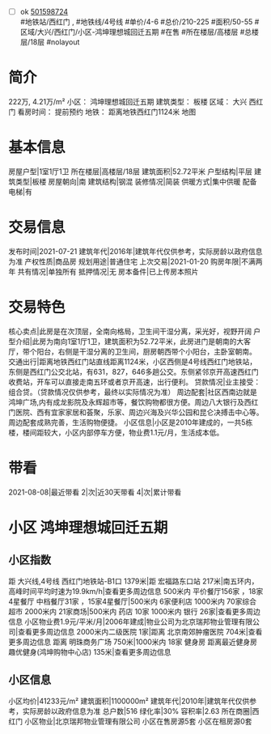 - [ ] ok [501598724](https://bj.5i5j.com/ershoufang/501598724.html)  
 #地铁站/西红门 ,  #地铁线/4号线
#单价/4-6 #总价/210-225 #面积/50-55   #区域/大兴/西红门/小区-鸿坤理想城回迁五期 #在售 #所在楼层/高楼层 #总楼层/18层 #nolayout 
# 简介 
 222万,  4.21万/m² 
小区： 鸿坤理想城回迁五期
建筑类型： 板楼
区域： 大兴 西红门
看房时间： 提前预约
地铁： 距离地铁西红门1124米 地图
# 基本信息 
 房屋户型|1室1厅1卫
所在楼层|高楼层/18层
建筑面积|52.72平米
户型结构|平层
建筑类型|板楼
房屋朝向|南
建筑结构|钢混
装修情况|简装
供暖方式|集中供暖
配备电梯|有
# 交易信息 
 发布时间|2021-07-21
建筑年代|2016年|建筑年代仅供参考，实际房龄以政府信息为准
产权性质|商品房
规划用途|普通住宅
上次交易|2021-01-20
购房年限|不满两年
共有情况|单独所有
抵押情况|无
房本备件|已上传房本照片
# 交易特色 
 核心卖点|此房是在次顶层，全南向格局，卫生间干湿分离，采光好，视野开阔
户型介绍|此房为南向1室1厅1卫，建筑面积为52.72平米，此房进门是朝南的大客厅，带个阳台，右侧是干湿分离的卫生间，厨房朝西带个小阳台，主卧室朝南。
交通出行|距离地铁西红门站直线距离1124米，小区西侧是4号线西红门地铁站，东侧是西红门公交北站，有631，827，646多趟公交。东侧紧邻京开高速西红门收费站，开车可以直接走南五环或者京开高速，出行便利。
贷款情况|业主接受：组合贷。（贷款情况仅供参考，最终以实际情况为准）
周边配套|社区西南边就是鸿坤广场,内有成龙影院及永辉超市等，餐饮购物都很方便。周边八大银行及西红门医院、西有宜家家居和荟聚，乐家、周边兴海及兴华公园和昆仑决搏击中心等。周边配套成熟完善，生活购物便捷。
小区信息|小区是2010年建成的，一共5栋楼，楼间距较大，小区内部停车方便，物业费1.1元/月，生活成本低。
# 带看 
 2021-08-08|最近带看	 2|次|近30天带看	 4|次|累计带看
# 小区 鸿坤理想城回迁五期
## 小区指数 
 距 大兴线,4号线 西红门地铁站-B1口 1379米|距 宏福路东口站 217米|南五环内， 高峰时间平均时速为19.9km/h|查看更多周边信息
500米内 平价餐厅156家 ，18家4星餐厅
中档餐厅31家 ，15家4星餐厅|500米内 6家便利店
1000米内 70家综合超市
2000米内 21家商场|500米内 药店 10家
1000米内 银行 26家|查看更多周边信息
小区物业费1.9元/平米/月|2006年建成|物业公司为北京瑞邦物业管理有限公司|查看更多周边信息
2000米内二级医院 1家|距离 北京南郊肿瘤医院  704米|查看更多周边信息
距离 明珠商务广场 750米|1000米内 18家 健身房
距离最近健身房趣优健身(鸿坤购物中心店) 135米|查看更多周边信息
## 小区信息 
 小区均价|41233元/m²
建筑面积|1100000m²
建筑年代|2010年|建筑年代仅供参考，实际房龄以政府信息为准
总户数|516
绿化率|30%
容积率|2.63
所在商圈|西红门
小区物业|北京瑞邦物业管理有限公司
小区在售房源5套
小区在租房源0套
